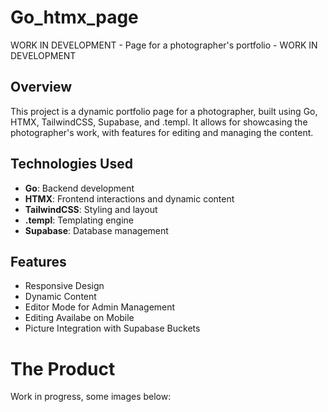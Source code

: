 # Go_htmx_page

WORK IN DEVELOPMENT - Page for a photographer's portfolio - WORK IN DEVELOPMENT

## Overview

This project is a dynamic portfolio page for a photographer, built using Go, HTMX, TailwindCSS, Supabase, and .templ. It allows for showcasing the photographer's work, with features for editing and managing the content.

## Technologies Used

- **Go**: Backend development
- **HTMX**: Frontend interactions and dynamic content
- **TailwindCSS**: Styling and layout
- **.templ**: Templating engine
- **Supabase**: Database management

## Features

- Responsive Design
- Dynamic Content
- Editor Mode for Admin Management
- Editing Availabe on Mobile
- Picture Integration with Supabase Buckets

# The Product
Work in progress, some images below:
